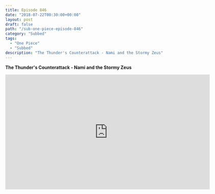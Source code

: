 ```yaml
---
title: Episode 846
date: "2018-07-22T00:30:00+00:00"
layout: post
draft: false
path: "/sub-one-piece-episode-846"
category: "Subbed"
tags:
  - "One Piece"
  - "Subbed"
description: "The Thunder's Counterattack - Nami and the Stormy Zeus"
---
```


**The Thunder's Counterattack - Nami and the Stormy Zeus**

<iframe width="640" height="360" src="https://www.rapidvideo.com/e/G6FRPH9SVJ" frameborder="0" marginwidth=0 marginheight=0 scrolling=no allowfullscreen></iframe>

